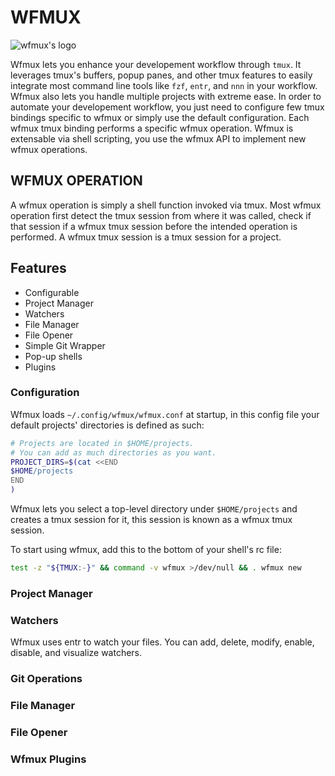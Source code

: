 # WFMUX

![wfmux's logo](url)

Wfmux lets you enhance your developement workflow through `tmux`. It leverages
tmux's buffers, popup panes, and other tmux features to easily integrate most
command line tools like `fzf`, `entr`, and `nnn` in your workflow. Wfmux also
lets you handle multiple projects with extreme ease. In order to automate your
developement workflow, you just need to configure few tmux bindings specific to
wfmux or simply use the default configuration. Each wfmux tmux binding performs
a specific wfmux operation. Wfmux is extensable via shell scripting, you use
the wfmux API to implement new wfmux operations.

## WFMUX OPERATION

A wfmux operation is simply a shell function invoked via tmux. Most wfmux
operation first detect the tmux session from where it was called, check if
that session if a wfmux tmux session before the intended operation is
performed. A wfmux tmux session is a tmux session for a project.

## Features

* Configurable
* Project Manager
* Watchers
* File Manager
* File Opener
* Simple Git Wrapper
* Pop-up shells
* Plugins

### Configuration

Wfmux loads `~/.config/wfmux/wfmux.conf` at startup, in this config file your
default projects' directories is defined as such:

```sh
# Projects are located in $HOME/projects.
# You can add as much directories as you want.
PROJECT_DIRS=$(cat <<END
$HOME/projects
END
)
```

Wfmux lets you select a top-level directory under `$HOME/projects` and creates
a tmux session for it, this session is known as a wfmux tmux session.

To start using wfmux, add this to the bottom of your shell's rc file:

```sh
test -z "${TMUX:-}" && command -v wfmux >/dev/null && . wfmux new
```

### Project Manager



### Watchers 

Wfmux uses entr to watch your files. You can add, delete, modify, enable,
disable, and visualize watchers.

### Git Operations

### File Manager

### File Opener

### Wfmux Plugins
